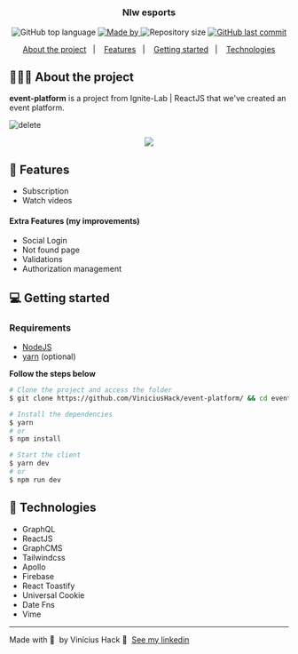 <h1 align="center">
	<!--<img alt="Logo" src="https://github.com/ViniciusHack/upfi/blob/master/public/logo.svg" width="200px" />-->
</h1>

<h3 align="center">
  Nlw esports
</h3>
<p align="center">
  <img alt="GitHub top language" src="https://img.shields.io/github/languages/top/ViniciusHack/event-platform">
  <a href="https://www.linkedin.com/in/ViniciusHack/">
    <img alt="Made by" src="https://img.shields.io/badge/made%20by-Vinícius%20Hack-gree">
  </a>
  
  <img alt="Repository size" src="https://img.shields.io/github/repo-size/ViniciusHack/event-platform">
  
  <a href="https://github.com/ViniciusHack/event-platform/commits/master">
    <img alt="GitHub last commit" src="https://img.shields.io/github/last-commit/ViniciusHack/event-platform">
  </a>
</p>

<p align="center">
  <a href="#-about-the-project">About the project</a>&nbsp;&nbsp;&nbsp;|&nbsp;&nbsp;&nbsp;
  <a href="#-features">Features</a>&nbsp;&nbsp;&nbsp;|&nbsp;&nbsp;&nbsp;
  <a href="#-getting-started">Getting started</a>&nbsp;&nbsp;&nbsp;|&nbsp;&nbsp;&nbsp;
  <a href="#-technologies">Technologies</a>
</p>

## 👨🏻‍💻 About the project
**event-platform** is a project from Ignite-Lab | ReactJS that we've created an event platform.


![delete](https://user-images.githubusercontent.com/60555584/175852084-137cf392-87e0-41d0-a525-254b8eaa47b7.gif)
<div align="center">
<img src="https://user-images.githubusercontent.com/60555584/175855286-025b5dd9-cc66-4f94-ae26-70ade9ff153d.gif" />
</div>



## 🔨 Features
- Subscription
- Watch videos

#### Extra Features (my improvements)
- Social Login
- Not found page
- Validations
- Authorization management

## 💻 Getting started

### Requirements

- <a href="https://nodejs.org/en/">NodeJS</a>
- <a href="https://classic.yarnpkg.com/lang/en/docs/install/">yarn</a> (optional)

**Follow the steps below**

```bash
# Clone the project and access the folder
$ git clone https://github.com/ViniciusHack/event-platform/ && cd event-platform

# Install the dependencies
$ yarn
# or
$ npm install

# Start the client
$ yarn dev
# or
$ npm run dev
```

## 🔧 Technologies
- GraphQL
- ReactJS
- GraphCMS
- Tailwindcss
- Apollo
- Firebase
- React Toastify
- Universal Cookie
- Date Fns
- Vime

---

Made with 💜 &nbsp;by Vinícius Hack 👋 &nbsp;[See my linkedin](https://www.linkedin.com/in/viniciushack/)
